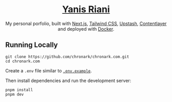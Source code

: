 <div align="center">
    <a href="https://yanisriani.fr/"><h1 align="center">Yanis Riani</h1></a>
    
My personal porfolio, built with [Next.js](https://nextjs.org/), [Tailwind CSS](https://tailwindcss.com/), [Upstash](https://upstash.com?ref=chronark.com), [Contentlayer](https://www.contentlayer.dev/) and deployed with [Docker](https://www.docker.com/).

</div>


## Running Locally


```sh-session
git clone https://github.com/chronark/chronark.com.git
cd chronark.com
```


Create a `.env` file similar to [`.env.example`](https://github.com/Yanis-Riani/Portfolio/blob/main/.env.example).

Then install dependencies and run the development server:
```sh-session
pnpm install
pnpm dev
```
